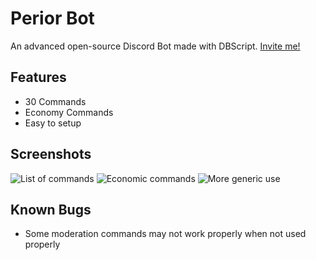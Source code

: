 # Perior Bot
An advanced open-source Discord Bot made with DBScript. [Invite me!](https://discord.com/oauth2/authorize?client_id=972441096435163146&scope=bot&permissions=1072935854023)

## Features
- 30 Commands
- Economy Commands
- Easy to setup

## Screenshots
![List of commands](https://media.discordapp.net/attachments/972803542744170527/1042107002735820921/image.png)
![Economic commands](https://cdn.discordapp.com/attachments/972803542744170527/1042107003234955324/image.png)
![More generic use](https://cdn.discordapp.com/attachments/972803542744170527/1042107003578875944/image.png)

## Known Bugs
 - Some moderation commands may not work properly when not used properly
